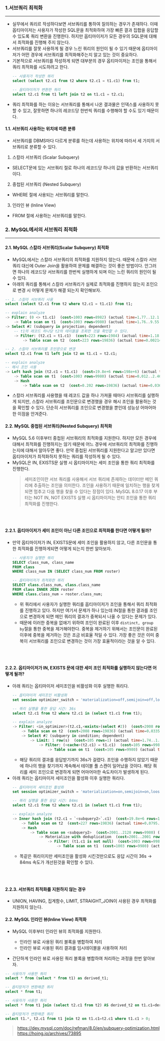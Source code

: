 ### 1.서브쿼리 최적화
---
- 실무에서 쿼리르 작성하다보면 서브쿼리를 통하여 질의하는 경우가 존재하다. 이때 옵티마이저는 사용자가 작성한 SQL문을 최적화하여 가장 빠른 결과 집합을 응답할 수 있도록 쿼리 변환을 진행한다. 하지만 옵티마이저가 모든 경우의 SQL문에 대해서 최적화를 진행해 주지 않는다.
- 서브쿼리를 잘못 사용하게 될 경우 느린 쿼리의 원인이 될 수 있기 때문에 옵티마이저가 어떤 경우에 서브쿼리를 최적화해주는지 알고 있는 것이 중요하다.
- 기본적으로 서브쿼리를 작성하게 되면 대부분의 경우 옵티마이저는 조인을 통해서 쿼리 최적화를 시도하려고 한다.
    ```sql
    -- 사용자가 작성한 쿼리
    select (select t2.c1 from t2 where t2.c1 = t1.c1) from t1;

    -- 옵티마이저가 변환한 쿼리
    select t2.c1 from t1 left join t2 on t1.c1 = t2.c1;
    ```
- 쿼리 최적화를 하는 이유는 서브쿼리를 통해서 나온 결과물은 인덱스를 사용하지 못할 수 있고, 잘못하면 하나의 레코드당 한번씩 쿼리를 수행해야 할 수도 있기 때문이다.

#### 1.1. 서브쿼리 사용하는 위치에 따른 분류
- 서브쿼리를 DBMS마다 다르게 분류를 하는데 사용하는 위치에 따라서 세 가지의 서브쿼리로 분류할 수 있다.

1. 스칼라 서브쿼리 (Scalar Subquery)
- SELECT문에 있는 서브쿼리 절로 하나의 레코드당 하나의 값을 반환하는 서브쿼리이다.
2. 중첩된 서브쿼리 (Nested Subquery)
- WHERE 절에 사용되는 서브쿼리를 말한다.
3. 인라인 뷰 (Inline View)
- FROM 절에 사용하는 서브쿼리를 말한다.


### 2. MySQL에서의 서브쿼리 최적화
---

#### 2.1. MySQL 스칼라 서브쿼리(Scalar Subquery) 최적화
- MySQL에서는 스칼라 서브쿼리의 최적화를 지원하지 않는다. 때문에 스칼라 서브쿼리 대신에 Outer Join을 활용하여 문제를 해결하는 것이 좋은 방법이다. 안그러면 하나의 레코드당 서브쿼리를 한번씩 실행하게 되며 이는 느린 쿼리의 원인이 될 수 있다.
- 아래의 쿼리를 통해서 스칼라 서브쿼리가 실제로 최적화를 진행하지 않는지 조인으로 변경 시 어떻게 문제가 해결 되는지 확인해보자.
```sql
-- 1. 스칼라 서브쿼리 사용
select (select t2.c1 from t2 where t2.c1 = t1.c1) from t1;

-- explain analyze
-> Filter: (0 <> t1.c1)  (cost=1003 rows=8982) (actual time=1.77..12.1 rows=10000 loops=1)
    -> Table scan on t1  (cost=1003 rows=9980) (actual time=1.76..9.55 rows=10000 loops=1)
-> Select #2 (subquery in projection; dependent)
    -- t1의 레코드 하나당 t2의 테이블을 조회한 것을 확인할 수 있다. 
    -> Filter: (t2.c1 = t1.c1)  (cost=223 rows=1984) (actual time=1.18..4.69 rows=1 loops=10000)
        -> Table scan on t2  (cost=223 rows=19836) (actual time=0.00214..3.97 rows=20000 loops=10000)

-- 2. 스칼라 서브쿼리를 조인문으로 변경
select t2.c1 from t1 left join t2 on t1.c1 = t2.c1;

-- explain analyze
-- 해시 조인 사용
-> Left hash join (t2.c1 = t1.c1)  (cost=19.8e+6 rows=198e+6) (actual time=8.78..15.5 rows=10000 loops=1)
    -> Table scan on t1  (cost=1003 rows=9980) (actual time=0.012..2.46 rows=10000 loops=1)
    -> Hash
        -> Table scan on t2  (cost=0.202 rows=19836) (actual time=0.0364..4.57 rows=20000 loops=1)
```
- 스칼라 서브쿼리를 사용했을 때 레코드 값을 하나 가져올 때마다 서브쿼리를 실행하게 되지만, 스칼라 서브쿼리를 조인문으로 변경했을 경우 해시 조인을 활용하는 것을 확인할 수 있다. 단순히 서브쿼리를 조인으로 변경했을 뿐인데 성능상 어마어마한 이점을 안겨준다.

#### 2.2. MySQL 중첩된 서브쿼리(Nested Subquery) 최적화
- MySQL 5.6 이후부터 중첩된 서브쿼리의 최적화를 지원한다. 하지만 모든 경우에 대해서 최적화를 진행하지는 않기 때문에 어느 경우에 서브쿼리의 최적화를 진행하는지에 대해서 알아두면 좋다. 만약 중첩된 서브쿼리를 지원한다고 알고만 있다면 옵티마이저가 최적화하지 못하는 쿼리를 작성하게 될 수 있다.
- MySQL은 IN, EXISTS문 실행 시 옵티마이저는 세미 조인을 통한 쿼리 최적화를 진행한다.
  > 세미조인이란 서브 쿼리를 사용해서 서브 쿼리에 존재하는 데이터만 메인 쿼리에 추출하는 조인을 의미한다. 조인을 사용하기 때문에 일치하는 행을 찾게 되면 멈추고 다음 행을 찾을 수 있다는 장점이 있다.
  > MySQL 8.0.17 이후 부터는 NOT IN, NOT EXISTS 실행 시 옵티마이저는 안티 조인을 통한 쿼리 최적화를 진행한다.

<br/><br/>

#### 2.2.1. 옵티마이저가 세미 조인이 아닌 다른 조인으로 최적화를 한다면 어떻게 될까?
- 만약 옵티마이저가 IN, EXISTS문에 세미 조인을 활용하지 않고, 다른 조인문을 통한 최적화를 진행하게되면 어떻게 되는지 한번 알아보자.
    ```sql
    -- 사용자가 실행한 쿼리
    SELECT class_num, class_name
    FROM class
    WHERE class_num IN (SELECT class_num FROM roster)

    -- 옵티마이저가 최적화한 쿼리
    SELECT class.class_num, class.class_name
    FROM class INNER JOIN roster
    WHERE class.class_num = roster.class_num;
    ```
    - 위 쿼리에서 사용자가 실행한 쿼리를 옵티마이저가 조인을 통해서 쿼리 최적화를 진행하고 있다. 하지만 여기서 문제가 하나 있는데 IN절을 통한 결과를 조인으로 변경하게 되면 메인 쿼리의 결과가 중복되서 나올 수 있다는 문제가 있다. 
    - 때문에 이러한 중복을 없애기 위하여 조인이 완료된 이후 `distinct, group by`절을 통한 중복을 제거해야한다. 중복을 제거하기 위해서는 조인문이 완료된 이후에 중복을 제거하는 것은 조금 비효율 적일 수 있다. 가장 좋은 것은 이미 중복이 서브쿼리를 조인으로 변경하는 것이 가장 효율적이라는 것을 알 수 있다.

<br/><br/>

#### 2.2.2. 옵티마이저가 IN, EXISTS 문에 대한 세미 조인 최적화를 실행하지 않는다면 어떻게 될까?
- 아래 쿼리는 옵티마이저 세미조인을 비활성화 이후 실행한 쿼리다.
    ```sql
    -- 옵티마이저 세미조인 비활성화
    set session optimizer_switch = 'materialization=off,semijoin=off,loosescan=off,firstmatch=off';

    -- 쿼리 실행을 통한 응답 시간: 36s
    select t2.c1 from t2 where t2.c1 in (select t1.c1 from t1); 

    -- explain analyze
    -> Filter: <in_optimizer>(t2.c1,<exists>(select #2))  (cost=2008 rows=19836) (actual time=0.062..34771 rows=10000 loops=1)
        -> Table scan on t2  (cost=2008 rows=19836) (actual time=0.0335..6.13 rows=20000 loops=1)
        -> Select #2 (subquery in condition; dependent)
            -> Limit: 1 row(s)  (cost=105 rows=1) (actual time=1.74..1.74 rows=0.5 loops=20000)
                -> Filter: (<cache>(t2.c1) = t1.c1)  (cost=105 rows=998) (actual time=1.74..1.74 rows=0.5 loops=20000)
                    -> Table scan on t1  (cost=105 rows=9980) (actual time=884e-6..1.46 rows=7500 loops=20000)

    ```
    - 해당 쿼리의 결과를 응답받기까지 36s가 걸렸다. 조인을 수행하지 않았기 때문에 하나의 행을 찾기까지 계속해서 테이블 풀 스캔이 일어났을 것이다. 해당 쿼리를 세미 조인으로 변경하게 되면 어마어마한 속도차이가 발생하게 된다.
- 아래 쿼리는 옵티마이저 세미조인을 활성화 이후 실행한 쿼리다.
    ```sql
    -- 옵티마이저 세미조인 활성화
    set session optimizer_switch = 'materialization=on,semijoin=on,loosescan=on,firstmatch=on';

    -- 쿼리 실행을 통한 응답 시간: 84ms
    select t2.c1 from t2 where t2.c1 in (select t1.c1 from t1);

    -- explain analyze
    -> Inner hash join (t2.c1 = `<subquery2>`.c1)  (cost=19.8e+6 rows=19.8e+6) (actual time=19.6..37.4 rows=10000 loops=1)
        -> Table scan on t2  (cost=227 rows=19836) (actual time=0.0795..7.68 rows=20000 loops=1)
        -> Hash
            -> Table scan on <subquery2>  (cost=2001..2128 rows=9980) (actual time=7.46..8.33 rows=10000 loops=1)
                -> Materialize with deduplication  (cost=2001..2001 rows=9980) (actual time=7.46..7.46 rows=10000 loops=1)
                    -> Filter: (t1.c1 is not null)  (cost=1003 rows=9980) (actual time=0.447..4.53 rows=10000 loops=1)
                        -> Table scan on t1  (cost=1003 rows=9980) (actual time=0.44..3.85 rows=10000 loops=1)

    ```
    - 똑같은 쿼리이지만 세미조인을 활성화 시킨것만으로도 응답 시간이 36s -> 84ms 속도가 개선된것을 확인할 수 있다.

<br/><br/>

#### 2.2.3. 서브쿼리 최적화를 지원하지 않는 경우

- UNION, HAVING, 집계함수, LIMIT, STRAIGHT_JOIN이 사용된 경우 최적화를 지원하지 않는다.


#### 2.2. MySQL 인라인 뷰(Inline View) 최적화

- MySQL 이후부터 인라인 뷰의 최적화를 지원한다.
  - 인라인 뷰로 사용된 쿼리 블록을 병합하여 처리
  - 인라인 뷰로 사용된 쿼리 결과를 임시테이블을 사용하여 처리

- 간단하게 인라인 뷰로 사용된 쿼리 블록을 병합하여 처리하는 과정을 한번 알아보자.
```sql
-- 사용자가 사용한 쿼리
select * from (select * from t1) as derived_t1;

-- 옵티망저가 변환해준 쿼리
select * from t1;

-- 사용자가 사용한 쿼리
select * from t1 join (select t2.c1 from t2) AS derived_t2 on t1.c1=derived_t2.c1 where t1.c1 > 0;

-- 옵티망저가 변환해준 쿼리
select t1.*, t2.c1 from t1 join t2 on t1.c1=t2.c1 where t1.c1 > 0;

```




> https://dev.mysql.com/doc/refman/8.0/en/subquery-optimization.html <br/>
> https://hoing.io/archives/73895